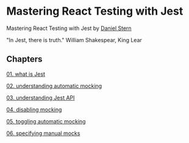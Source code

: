 # Mastering React Testing with Jest
Mastering React Testing with Jest by [Daniel Stern](https://www.pluralsight.com/courses/jest-mastering-react-testing)

"In Jest, there is truth." William Shakespear, King Lear

## Chapters

[01. what is Jest](https://github.com/xgirma/mastering-react-testing-with-jest/tree/master/01)

[02. understanding automatic mocking](https://github.com/xgirma/mastering-react-testing-with-jest/tree/master/02)

[03. understanding Jest API](https://github.com/xgirma/mastering-react-testing-with-jest/tree/master/03)

[04. disabling mocking](https://github.com/xgirma/mastering-react-testing-with-jest/tree/master/04)

[05. toggling automatic mocking](https://github.com/xgirma/mastering-react-testing-with-jest/tree/master/05)

[06. specifying manual mocks](https://github.com/xgirma/mastering-react-testing-with-jest/tree/master/06)